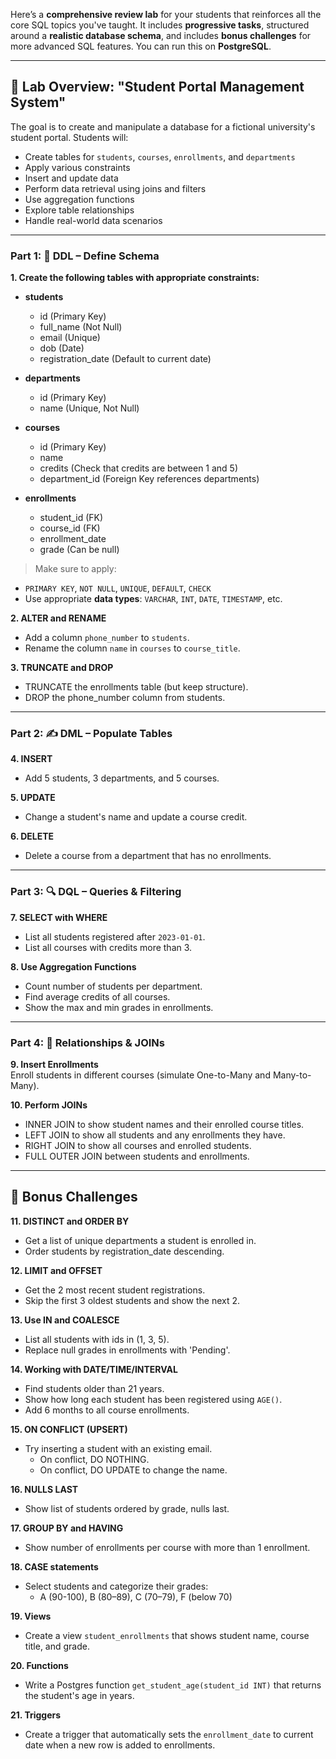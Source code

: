 Here’s a **comprehensive review lab** for your students that reinforces all the core SQL topics you've taught. It includes **progressive tasks**, structured around a **realistic database schema**, and includes **bonus challenges** for more advanced SQL features. You can run this on **PostgreSQL**.

---

## 🔧 **Lab Overview: "Student Portal Management System"**

The goal is to create and manipulate a database for a fictional university's student portal. Students will:

- Create tables for `students`, `courses`, `enrollments`, and `departments`
- Apply various constraints
- Insert and update data
- Perform data retrieval using joins and filters
- Use aggregation functions
- Explore table relationships
- Handle real-world data scenarios

---

### Part 1: 📐 DDL – Define Schema

**1. Create the following tables with appropriate constraints:**

- **students**
  - id (Primary Key)
  - full_name (Not Null)
  - email (Unique)
  - dob (Date)
  - registration_date (Default to current date)

- **departments**
  - id (Primary Key)
  - name (Unique, Not Null)

- **courses**
  - id (Primary Key)
  - name
  - credits (Check that credits are between 1 and 5)
  - department_id (Foreign Key references departments)

- **enrollments**
  - student_id (FK)
  - course_id (FK)
  - enrollment_date
  - grade (Can be null)

> Make sure to apply:
- `PRIMARY KEY`, `NOT NULL`, `UNIQUE`, `DEFAULT`, `CHECK`
- Use appropriate **data types**: `VARCHAR`, `INT`, `DATE`, `TIMESTAMP`, etc.

**2. ALTER and RENAME**
- Add a column `phone_number` to `students`.
- Rename the column `name` in `courses` to `course_title`.

**3. TRUNCATE and DROP**
- TRUNCATE the enrollments table (but keep structure).
- DROP the phone_number column from students.

---

### Part 2: ✍️ DML – Populate Tables

**4. INSERT**
- Add 5 students, 3 departments, and 5 courses.

**5. UPDATE**
- Change a student's name and update a course credit.

**6. DELETE**
- Delete a course from a department that has no enrollments.

---

### Part 3: 🔍 DQL – Queries & Filtering

**7. SELECT with WHERE**
- List all students registered after `2023-01-01`.
- List all courses with credits more than 3.

**8. Use Aggregation Functions**
- Count number of students per department.
- Find average credits of all courses.
- Show the max and min grades in enrollments.

---

### Part 4: 🔗 Relationships & JOINs

**9. Insert Enrollments**  
Enroll students in different courses (simulate One-to-Many and Many-to-Many).

**10. Perform JOINs**
- INNER JOIN to show student names and their enrolled course titles.
- LEFT JOIN to show all students and any enrollments they have.
- RIGHT JOIN to show all courses and enrolled students.
- FULL OUTER JOIN between students and enrollments.

---

## 🌟 Bonus Challenges

**11. DISTINCT and ORDER BY**
- Get a list of unique departments a student is enrolled in.
- Order students by registration_date descending.

**12. LIMIT and OFFSET**
- Get the 2 most recent student registrations.
- Skip the first 3 oldest students and show the next 2.

**13. Use IN and COALESCE**
- List all students with ids in (1, 3, 5).
- Replace null grades in enrollments with 'Pending'.

**14. Working with DATE/TIME/INTERVAL**
- Find students older than 21 years.
- Show how long each student has been registered using `AGE()`.
- Add 6 months to all course enrollments.

**15. ON CONFLICT (UPSERT)**
- Try inserting a student with an existing email.
  - On conflict, DO NOTHING.
  - On conflict, DO UPDATE to change the name.

**16. NULLS LAST**
- Show list of students ordered by grade, nulls last.

**17. GROUP BY and HAVING**
- Show number of enrollments per course with more than 1 enrollment.

**18. CASE statements**
- Select students and categorize their grades:
  - A (90-100), B (80–89), C (70–79), F (below 70)

**19. Views**
- Create a view `student_enrollments` that shows student name, course title, and grade.

**20. Functions**
- Write a Postgres function `get_student_age(student_id INT)` that returns the student's age in years.

**21. Triggers**
- Create a trigger that automatically sets the `enrollment_date` to current date when a new row is added to enrollments.

